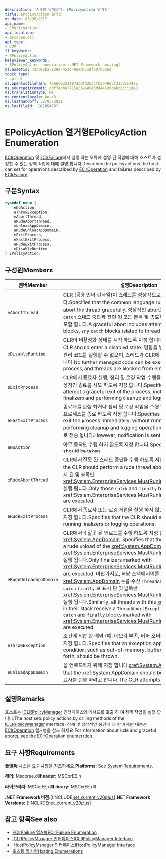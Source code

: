 ```yaml
---
description: '자세히 알아보기: EPolicyAction 열거형'
title: EPolicyAction 열거형
ms.date: 03/30/2017
api_name:
- EPolicyAction
api_location:
- mscoree.dll
api_type:
- COM
f1_keywords:
- EPolicyAction
helpviewer_keywords:
- EPolicyAction enumeration [.NET Framework hosting]
ms.assetid: 72dd76ba-239e-45ac-9ded-318fb07d6c6d
topic_type:
- apiref
ms.openlocfilehash: fb66de2211972bd4d25ccfbab4965f315c0144a2
ms.sourcegitcommit: ddf7edb67715a5b9a45e3dd44536dabc153c1de0
ms.translationtype: MT
ms.contentlocale: ko-KR
ms.lasthandoff: 02/06/2021
ms.locfileid: "99785473"
---
```

# <a name="epolicyaction-enumeration"></a><span data-ttu-id="e7f48-103">EPolicyAction 열거형</span><span class="sxs-lookup"><span data-stu-id="e7f48-103">EPolicyAction Enumeration</span></span>

<span data-ttu-id="e7f48-104">[EClrOperation](eclroperation-enumeration.md) 및 [EClrFailure](eclrfailure-enumeration.md)에서 설명 하는 오류에 설명 된 작업에 대해 호스트가 설정할 수 있는 정책 작업에 대해 설명 합니다.</span><span class="sxs-lookup"><span data-stu-id="e7f48-104">Describes the policy actions the host can set for operations described by [EClrOperation](eclroperation-enumeration.md) and failures described by [EClrFailure](eclrfailure-enumeration.md).</span></span>  
  
## <a name="syntax"></a><span data-ttu-id="e7f48-105">구문</span><span class="sxs-lookup"><span data-stu-id="e7f48-105">Syntax</span></span>  
  
```cpp  
typedef enum {  
    eNoAction,  
    eThrowException,  
    eAbortThread,  
    eRudeAbortThread,  
    eUnloadAppDomain,  
    eRudeUnloadAppDomain,  
    eExitProcess,  
    eFastExitProcess,  
    eRudeExitProcess,  
    eDisableRuntime  
} EPolicyAction;  
```  
  
## <a name="members"></a><span data-ttu-id="e7f48-106">구성원</span><span class="sxs-lookup"><span data-stu-id="e7f48-106">Members</span></span>  
  
|<span data-ttu-id="e7f48-107">멤버</span><span class="sxs-lookup"><span data-stu-id="e7f48-107">Member</span></span>|<span data-ttu-id="e7f48-108">설명</span><span class="sxs-lookup"><span data-stu-id="e7f48-108">Description</span></span>|  
|------------|-----------------|  
|`eAbortThread`|<span data-ttu-id="e7f48-109">CLR (공용 언어 런타임)이 스레드를 정상적으로 중단 하도록 지정 합니다.</span><span class="sxs-lookup"><span data-stu-id="e7f48-109">Specifies that the common language runtime (CLR) should abort the thread gracefully.</span></span> <span data-ttu-id="e7f48-110">정상적인 abort는 모든 `finally` 블록, `catch` 스레드 중단과 관련 된 모든 블록 및 종료자를 실행 하려는 시도를 포함 합니다.</span><span class="sxs-lookup"><span data-stu-id="e7f48-110">A graceful abort includes attempts to run all `finally` blocks, any `catch` blocks related to thread aborts, and finalizers.</span></span>|  
|`eDisableRuntime`|<span data-ttu-id="e7f48-111">CLR이 비활성화 상태를 시작 하도록 지정 합니다.</span><span class="sxs-lookup"><span data-stu-id="e7f48-111">Specifies that the CLR should enter a disabled state.</span></span> <span data-ttu-id="e7f48-112">영향을 받는 프로세스에서 더 이상 관리 코드를 실행할 수 없으며, 스레드가 CLR에 시작 되지 않도록 차단 됩니다.</span><span class="sxs-lookup"><span data-stu-id="e7f48-112">No further managed code can be executed in the affected process, and threads are blocked from entering the CLR.</span></span>|  
|`eExitProcess`|<span data-ttu-id="e7f48-113">CLR에서 종료자 실행, 정리 및 로깅 작업 수행을 포함 하 여 프로세스의 정상적인 종료를 시도 하도록 지정 합니다.</span><span class="sxs-lookup"><span data-stu-id="e7f48-113">Specifies that the CLR should attempt a graceful exit of the process, including running finalizers and performing cleanup and logging operations.</span></span>|  
|`eFastExitProcess`|<span data-ttu-id="e7f48-114">종료자를 실행 하거나 정리 및 로깅 작업을 수행 하지 않고 CLR에서 즉시 프로세스를 종료 하도록 지정 합니다.</span><span class="sxs-lookup"><span data-stu-id="e7f48-114">Specifies that the CLR should exit the process immediately, without running finalizers or performing cleanup and logging operations.</span></span> <span data-ttu-id="e7f48-115">그러나 알림이 디버거로 전송 됩니다.</span><span class="sxs-lookup"><span data-stu-id="e7f48-115">However, notification is sent to the debugger.</span></span>|  
|`eNoAction`|<span data-ttu-id="e7f48-116">아무 동작도 수행 하지 않도록 지정 합니다.</span><span class="sxs-lookup"><span data-stu-id="e7f48-116">Specifies that no action should be taken.</span></span>|  
|`eRudeAbortThread`|<span data-ttu-id="e7f48-117">CLR에서 잘못 된 스레드 중단을 수행 하도록 지정 합니다.</span><span class="sxs-lookup"><span data-stu-id="e7f48-117">Specifies that the CLR should perform a rude thread abort.</span></span> <span data-ttu-id="e7f48-118">`catch` `finally` 로 표시 된 및 블록만 <xref:System.EnterpriseServices.MustRunInClientContextAttribute> 실행 됩니다.</span><span class="sxs-lookup"><span data-stu-id="e7f48-118">Only those `catch` and `finally` blocks marked with <xref:System.EnterpriseServices.MustRunInClientContextAttribute> are executed.</span></span>|  
|`eRudeExitProcess`|<span data-ttu-id="e7f48-119">CLR에서 종료자 또는 로깅 작업을 실행 하지 않고 프로세스를 종료 하도록 지정 합니다.</span><span class="sxs-lookup"><span data-stu-id="e7f48-119">Specifies that the CLR should exit the process without running finalizers or logging operations.</span></span>|  
|`eRudeUnloadAppDomain`|<span data-ttu-id="e7f48-120">CLR에서의 잘못 된 언로드를 수행 하도록 지정 합니다 <xref:System.AppDomain> .</span><span class="sxs-lookup"><span data-stu-id="e7f48-120">Specifies that the CLR should perform a rude unload of the <xref:System.AppDomain>.</span></span> <span data-ttu-id="e7f48-121">로 표시 된 종료자만 <xref:System.EnterpriseServices.MustRunInClientContextAttribute> 실행 됩니다.</span><span class="sxs-lookup"><span data-stu-id="e7f48-121">Only finalizers marked with <xref:System.EnterpriseServices.MustRunInClientContextAttribute> are executed.</span></span> <span data-ttu-id="e7f48-122">마찬가지로, 해당 스택에서이를 포함 하는 모든 스레드 <xref:System.AppDomain> 는를 수신 `ThreadAbortException` 하지만 `catch` `finally` 로 표시 된 및 블록만 <xref:System.EnterpriseServices.MustRunInClientContextAttribute> 실행 됩니다.</span><span class="sxs-lookup"><span data-stu-id="e7f48-122">Similarly, all threads with this <xref:System.AppDomain> in their stack receive a `ThreadAbortException`, but only those `catch` and `finally` blocks marked with <xref:System.EnterpriseServices.MustRunInClientContextAttribute> are executed.</span></span>|  
|`eThrowException`|<span data-ttu-id="e7f48-123">조건에 적합 한 예외 (예: 메모리 부족, 버퍼 오버플로 등)를 throw 하도록 지정 합니다.</span><span class="sxs-lookup"><span data-stu-id="e7f48-123">Specifies that an exception appropriate to the condition, such as out-of-memory, buffer overflow, and so forth, should be thrown.</span></span>|  
|`eUnloadAppDomain`|<span data-ttu-id="e7f48-124">을 언로드하기 위해 지정 합니다 <xref:System.AppDomain> .</span><span class="sxs-lookup"><span data-stu-id="e7f48-124">Specifies that the <xref:System.AppDomain> should be unloaded.</span></span> <span data-ttu-id="e7f48-125">CLR에서 종료자를 실행 하려고 합니다.</span><span class="sxs-lookup"><span data-stu-id="e7f48-125">The CLR attempts to run finalizers.</span></span>|  
  
## <a name="remarks"></a><span data-ttu-id="e7f48-126">설명</span><span class="sxs-lookup"><span data-stu-id="e7f48-126">Remarks</span></span>  

 <span data-ttu-id="e7f48-127">호스트는 [ICLRPolicyManager](iclrpolicymanager-interface.md) 인터페이스의 메서드를 호출 하 여 정책 작업을 설정 합니다.</span><span class="sxs-lookup"><span data-stu-id="e7f48-127">The host sets policy actions by calling methods of the [ICLRPolicyManager](iclrpolicymanager-interface.md) interface.</span></span> <span data-ttu-id="e7f48-128">강제 및 정상적인 중단에 대 한 자세한 내용은 [EClrOperation](eclroperation-enumeration.md) 열거형을 참조 하세요.</span><span class="sxs-lookup"><span data-stu-id="e7f48-128">For information about rude and graceful aborts, see the [EClrOperation](eclroperation-enumeration.md) enumeration.</span></span>  
  
## <a name="requirements"></a><span data-ttu-id="e7f48-129">요구 사항</span><span class="sxs-lookup"><span data-stu-id="e7f48-129">Requirements</span></span>  

 <span data-ttu-id="e7f48-130">**플랫폼:**[시스템 요구 사항](../../get-started/system-requirements.md)을 참조하세요.</span><span class="sxs-lookup"><span data-stu-id="e7f48-130">**Platforms:** See [System Requirements](../../get-started/system-requirements.md).</span></span>  
  
 <span data-ttu-id="e7f48-131">**헤더:** Mscoree.dll</span><span class="sxs-lookup"><span data-stu-id="e7f48-131">**Header:** MSCorEE.h</span></span>  
  
 <span data-ttu-id="e7f48-132">**라이브러리:** MSCorEE.dll</span><span class="sxs-lookup"><span data-stu-id="e7f48-132">**Library:** MSCorEE.dll</span></span>  
  
 <span data-ttu-id="e7f48-133">**.NET Framework 버전:**[!INCLUDE[net_current_v20plus](../../../../includes/net-current-v20plus-md.md)]</span><span class="sxs-lookup"><span data-stu-id="e7f48-133">**.NET Framework Versions:** [!INCLUDE[net_current_v20plus](../../../../includes/net-current-v20plus-md.md)]</span></span>  
  
## <a name="see-also"></a><span data-ttu-id="e7f48-134">참고 항목</span><span class="sxs-lookup"><span data-stu-id="e7f48-134">See also</span></span>

- [<span data-ttu-id="e7f48-135">EClrFailure 열거형</span><span class="sxs-lookup"><span data-stu-id="e7f48-135">EClrFailure Enumeration</span></span>](eclrfailure-enumeration.md)
- [<span data-ttu-id="e7f48-136">ICLRPolicyManager 인터페이스</span><span class="sxs-lookup"><span data-stu-id="e7f48-136">ICLRPolicyManager Interface</span></span>](iclrpolicymanager-interface.md)
- [<span data-ttu-id="e7f48-137">IHostPolicyManager 인터페이스</span><span class="sxs-lookup"><span data-stu-id="e7f48-137">IHostPolicyManager Interface</span></span>](ihostpolicymanager-interface.md)
- [<span data-ttu-id="e7f48-138">호스팅 열거형</span><span class="sxs-lookup"><span data-stu-id="e7f48-138">Hosting Enumerations</span></span>](hosting-enumerations.md)
